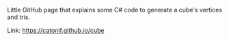 Little GitHub page that explains some C# code to generate a cube's vertices and tris.

Link: https://catonif.github.io/cube
